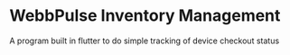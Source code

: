 # WebbPulse Inventory Management

A program built in flutter to do simple tracking of device checkout status

